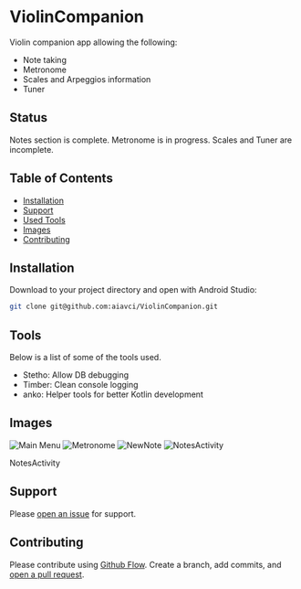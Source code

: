 # ViolinCompanion

Violin companion app allowing the following:
- Note taking
- Metronome
- Scales and Arpeggios information
- Tuner

## Status
Notes section is complete. Metronome is in progress. Scales and Tuner are incomplete.

## Table of Contents

- [Installation](#installation)
- [Support](#support)
- [Used Tools](#tools)
- [Images](#images)
- [Contributing](#contributing)

## Installation

Download to your project directory and open with Android Studio:

```sh
git clone git@github.com:aiavci/ViolinCompanion.git
```

## Tools

Below is a list of some of the tools used.

- Stetho: Allow DB debugging
- Timber: Clean console logging
- anko: Helper tools for better Kotlin development

## Images
![Main Menu](https://raw.githubusercontent.com/aiavci/ViolinCompanion/master/MainMenu.png)
![Metronome](https://raw.githubusercontent.com/aiavci/ViolinCompanion/master/Metronome.png)
![NewNote](https://raw.githubusercontent.com/aiavci/ViolinCompanion/master/NewNote.png)
![NotesActivity](https://raw.githubusercontent.com/aiavci/ViolinCompanion/master/NotesActivity.png)

NotesActivity

## Support

Please [open an issue](https://github.com/aiavci/ViolinCompanion/issues/new) for support.

## Contributing

Please contribute using [Github Flow](https://guides.github.com/introduction/flow/). Create a branch, add commits, and [open a pull request](https://github.com/aiavci/ViolinCompanion/).

